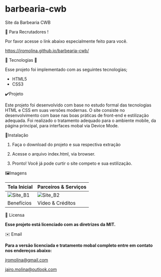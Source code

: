 # barbearia-cwb
Site da Barbearia CWB

:angel: Para Recrutadores !

Por favor acesse o link abaixo especialmente feito para você.

https://jromolina.github.io/barbearia-cwb/

📡 Tecnologias 📡

Esse projeto foi implementado com as seguintes tecnologias;
 * HTML5
 * CSS3
 
✔️Projeto

Este projeto foi desenvolvido com base no estudo formal das tecnologias HTML e CSS em suas versões modernas. O site consiste no desenvolvimento com base nas boas práticas de front-end e estilização adequada. Foi realizado o tratamento adequado para o ambiente mobile, da página principal, para interfaces mobal via Device Mode.

🚩Instalação

1. Faça o download do projeto e sua respectiva extração

2. Acesse o arquivo index.html, via browser.

3. Pronto! Você já pode curtir o site competo e sua estilização.

🖼️Imagens

| Tela Inicial | Parceiros & Serviços | 
|---|---|
| ![Site_B1](https://user-images.githubusercontent.com/30197988/99709819-87f29500-2a7e-11eb-802c-7f2f05b5cb1b.png) | ![Site_B2](https://user-images.githubusercontent.com/30197988/99710311-27b02300-2a7f-11eb-803c-daae87c48b77.png) | 
| Benefícios | Vídeo & Créditos | Mapa do Estabelecimento |

📃 Licensa

**Esse projeto está licenciado com as diretrizes da MIT.**

✉️ Email

**Para a versão licenciada e tratamento mobal completo entre em contato nos endereços abaixo:**

jromolina@gmail.com

jairo.molina@outlook.com
